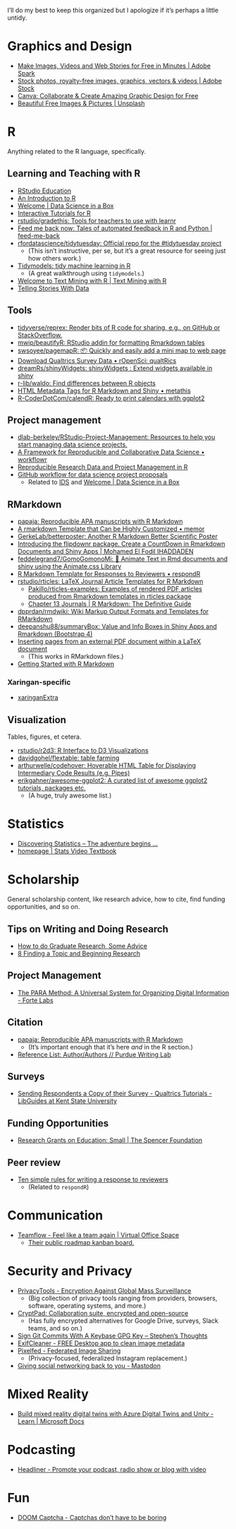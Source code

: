 
<!-- README.md is generated from README.Rmd. Please edit that file -->

I’ll do my best to keep this organized but I apologize if it’s perhaps a
little untidy.

# Graphics and Design

-   [Make Images, Videos and Web Stories for Free in Minutes \| Adobe
    Spark](https://spark.adobe.com/sp/)
-   [Stock photos, royalty-free images, graphics, vectors & videos \|
    Adobe Stock](https://stock.adobe.com/)
-   [Canva: Collaborate & Create Amazing Graphic Design for
    Free](https://www.canva.com/)
-   [Beautiful Free Images & Pictures \|
    Unsplash](https://unsplash.com/)

# R

Anything related to the R language, specifically.

## Learning and Teaching with R

-   [RStudio Education](https://education.rstudio.com/)
-   [An Introduction to R](https://intro2r.com/)
-   [Welcome \| Data Science in a Box](https://datasciencebox.org/)
-   [Interactive Tutorials for R](https://rstudio.github.io/learnr/)
-   [rstudio/gradethis: Tools for teachers to use with
    learnr](https://github.com/rstudio/gradethis)
-   [Feed me back now: Tales of automated feedback in R and Python \|
    feed-me-back](https://mine-cetinkaya-rundel.github.io/feed-me-back/)
-   [rfordatascience/tidytuesday: Official repo for the \#tidytuesday
    project](https://github.com/rfordatascience/tidytuesday)
    -   (This isn’t instructive, per se, but it’s a great resource for
        seeing just how others work.)
-   [Tidymodels: tidy machine learning in
    R](https://www.rebeccabarter.com/blog/2020-03-25_machine_learning/)
    -   (A great walkthrough using `tidymodels`.)
-   [Welcome to Text Mining with R \| Text Mining with
    R](https://www.tidytextmining.com/index.html)
-   [Telling Stories With Data](https://www.tellingstorieswithdata.com/)

## Tools

-   [tidyverse/reprex: Render bits of R code for sharing, e.g., on
    GitHub or StackOverflow.](https://github.com/tidyverse/reprex)
-   [mwip/beautifyR: RStudio addin for formatting Rmarkdown
    tables](https://github.com/mwip/beautifyR)
-   [swsoyee/pagemapR: 📦 Quickly and easily add a mini map to web
    page](https://github.com/swsoyee/pagemapR)
-   [Download Qualtrics Survey Data • rOpenSci:
    qualtRics](https://docs.ropensci.org/qualtRics/)
-   [dreamRs/shinyWidgets: shinyWidgets : Extend widgets available in
    shiny](https://github.com/dreamRs/shinyWidgets)
-   [r-lib/waldo: Find differences between R
    objects](https://github.com/r-lib/waldo/)
-   [HTML Metadata Tags for R Markdown and Shiny •
    metathis](https://pkg.garrickadenbuie.com/metathis/)
-   [R-CoderDotCom/calendR: Ready to print calendars with
    ggplot2](https://github.com/R-CoderDotCom/calendR#further-customization)

## Project management

-   [dlab-berkeley/RStudio-Project-Management: Resources to help you
    start managing data science
    projects.](https://github.com/dlab-berkeley/RStudio-Project-Management)
-   [A Framework for Reproducible and Collaborative Data Science •
    workflowr](https://jdblischak.github.io/workflowr/index.html)
-   [Reproducible Research Data and Project Management in
    R](https://annakrystalli.me/rrresearchACCE20/index.html)
-   [GitHub workflow for data science project
    proposals](http://www.citizen-statistician.org/2020/11/github-workflow-for-data-science-project-proposals/)
    -   Related to [IDS](https://www.introds.org/) and [Welcome \| Data
        Science in a Box](https://datasciencebox.org/)

## RMarkdown

-   [papaja: Reproducible APA manuscripts with R
    Markdown](http://frederikaust.com/papaja_man/)
-   [A rmarkdown Template that Can be Highly Customized •
    memor](https://hebrewseniorlife.github.io/memor/)
-   [GerkeLab/betterposter: Another R Markdown Better Scientific
    Poster](https://github.com/GerkeLab/betterposter)
-   [Introducing the flipdownr package. Create a CountDown in Rmarkdown
    Documents and Shiny Apps \| Mohamed El Fodil
    IHADDADEN](https://ihaddadenfodil.com/post/introducing-the-flipdownr-package-create-a-countdown-in-rmarkdown-documents-and-shiny-apps/)
-   [feddelegrand7/GomoGomonoMi: 👑 Animate Text in Rmd documents and
    shiny using the Animate.css
    Library](https://github.com/feddelegrand7/GomoGomonoMi)
-   [R Markdown Template for Responses to Reviewers •
    respondR](https://pjbouchet.github.io/respondR/index.html)
-   [rstudio/rticles: LaTeX Journal Article Templates for R
    Markdown](https://github.com/rstudio/rticles)
    -   [Pakillo/rticles-examples: Examples of rendered PDF articles
        produced from Rmarkdown templates in rticles
        package](https://github.com/Pakillo/rticles-examples)
    -   [Chapter 13 Journals \| R Markdown: The Definitive
        Guide](https://bookdown.org/yihui/rmarkdown/journals.html)
-   [dpprdan/rmdwiki: Wiki Markup Output Formats and Templates for
    RMarkdown](https://github.com/dpprdan/rmdwiki)
-   [deepanshu88/summaryBox: Value and Info Boxes in Shiny Apps and
    Rmarkdown (Bootstrap 4)](https://github.com/deepanshu88/summaryBox)
-   [Inserting pages from an external PDF document within a LaTeX
    document](http://blog.bharatbhole.com/inserting-pages-from-an-external-pdf-document-within-a-latex-document/)
    -   (This works in RMarkdown files.)
-   [Getting Started with R
    Markdown](https://ourcodingclub.github.io/tutorials/rmarkdown/#insert)

### Xaringan-specific

-   [xaringanExtra](https://pkg.garrickadenbuie.com/xaringanExtra/#/)

## Visualization

Tables, figures, et cetera.

-   [rstudio/r2d3: R Interface to D3
    Visualizations](https://github.com/rstudio/r2d3)
-   [davidgohel/flextable: table
    farming](https://github.com/davidgohel/flextable)
-   [arthurwelle/codehover: Hoverable HTML Table for Displaying
    Intermediary Code Results
    (e.g. Pipes)](https://github.com/arthurwelle/codehover/)
-   [erikgahner/awesome-ggplot2: A curated list of awesome ggplot2
    tutorials, packages
    etc.](https://github.com/erikgahner/awesome-ggplot2)
    -   (A huge, truly awesome list.)

# Statistics

-   [Discovering Statistics – The adventure begins
    …](https://www.discoveringstatistics.com/)
-   [homepage \| Stats Video
    Textbook](https://bryankoenig.wixsite.com/statsvideotextbook)

# Scholarship

General scholarship content, like research advice, how to cite, find
funding opportunities, and so on.

## Tips on Writing and Doing Research

-   [How to do Graduate Research, Some
    Advice](https://www.ece.rutgers.edu/~cps/assets/extras/HowToDoResearch_ANRG_WP02001.pdf)
-   [8 Finding a Topic and Beginning
    Research](https://www.cs.umd.edu/~oleary/gradstudy/node9.html)

## Project Management

-   [The PARA Method: A Universal System for Organizing Digital
    Information - Forte Labs](https://fortelabs.co/blog/para/)

## Citation

-   [papaja: Reproducible APA manuscripts with R
    Markdown](http://frederikaust.com/papaja_man/)
    -   (It’s important enough that it’s here *and* in the R section.)
-   [Reference List: Author/Authors // Purdue Writing
    Lab](https://owl.purdue.edu/owl/research_and_citation/apa_style/apa_formatting_and_style_guide/reference_list_author_authors.html)

## Surveys

-   [Sending Respondents a Copy of their Survey - Qualtrics Tutorials -
    LibGuides at Kent State
    University](https://libguides.library.kent.edu/qualtrics/response-reports)

## Funding Opportunities

-   [Research Grants on Education: Small \| The Spencer
    Foundation](https://www.spencer.org/grant_types/small-research-grant)

## Peer review

-   [Ten simple rules for writing a response to
    reviewers](https://journals.plos.org/ploscompbiol/article?id=10.1371/journal.pcbi.1005730)
    -   (Related to `respondR`)

# Communication

-   [Teamflow - Feel like a team again \| Virtual Office
    Space](https://www.teamflowhq.com/)
    -   [Their public roadmap kanban
        board.](https://airtable.com/shrTZ3T2M7AMJ9ZJF/tblyX8IE5T7V8BzKu)

# Security and Privacy

-   [PrivacyTools - Encryption Against Global Mass
    Surveillance](https://privacytools.io/)
    -   (Big collection of privacy tools ranging from providers,
        browsers, software, operating systems, and more.)
-   [CryptPad: Collaboration suite, encrypted and
    open-source](https://cryptpad.fr/)
    -   (Has fully encrypted alternatives for Google Drive, surveys,
        Slack teams, and so on.)
-   [Sign Git Commits With A Keybase GPG Key – Stephen’s
    Thoughts](https://stephenreescarter.net/signing-git-commits-with-a-keybase-gpg-key/)
-   [ExifCleaner - FREE Desktop app to clean image
    metadata](https://exifcleaner.com/)
-   [Pixelfed - Federated Image Sharing](https://pixelfed.org/)
    -   (Privacy-focused, federalized Instagram replacement.)
-   [Giving social networking back to you -
    Mastodon](https://joinmastodon.org/)

# Mixed Reality

-   [Build mixed reality digital twins with Azure Digital Twins and
    Unity - Learn \| Microsoft
    Docs](https://docs.microsoft.com/en-us/learn/paths/build-mixed-reality-azure-digital-twins-unity/?wt.mc_id=AID3034732_QSG_EML_NLTR_535611&ocid=AID3034732_QSG_EML_NLTR_535611#msdynttrid=frqFGqwf-Rq_ZwiP1IyZKam19SthJ235QA8xP9vuvpc)

# Podcasting

-   [Headliner - Promote your podcast, radio show or blog with
    video](https://www.headliner.app/)

# Fun

-   [DOOM Captcha - Captchas don’t have to be
    boring](https://vivirenremoto.github.io/doomcaptcha/)
